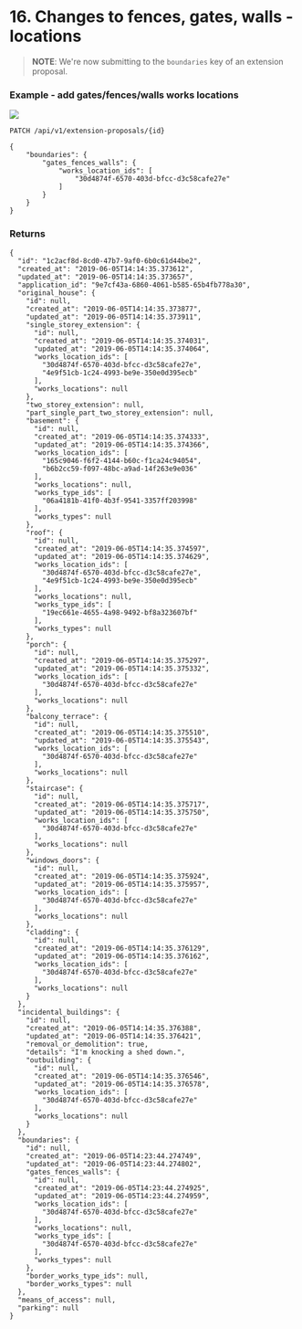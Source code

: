 # 16. Changes to fences, gates, walls - locations


> **NOTE**: We're now submitting to the `boundaries` key of an extension proposal.


### Example - add gates/fences/walls works locations

![](/static/screen18.png)

`PATCH /api/v1/extension-proposals/{id}`

    {
        "boundaries": {
            "gates_fences_walls": {
                "works_location_ids": [
                    "30d4874f-6570-403d-bfcc-d3c58cafe27e"
                ]
            }
        }
    }


### Returns

    {
      "id": "1c2acf8d-8cd0-47b7-9af0-6b0c61d44be2",
      "created_at": "2019-06-05T14:14:35.373612",
      "updated_at": "2019-06-05T14:14:35.373657",
      "application_id": "9e7cf43a-6860-4061-b585-65b4fb778a30",
      "original_house": {
        "id": null,
        "created_at": "2019-06-05T14:14:35.373877",
        "updated_at": "2019-06-05T14:14:35.373911",
        "single_storey_extension": {
          "id": null,
          "created_at": "2019-06-05T14:14:35.374031",
          "updated_at": "2019-06-05T14:14:35.374064",
          "works_location_ids": [
            "30d4874f-6570-403d-bfcc-d3c58cafe27e",
            "4e9f51cb-1c24-4993-be9e-350e0d395ecb"
          ],
          "works_locations": null
        },
        "two_storey_extension": null,
        "part_single_part_two_storey_extension": null,
        "basement": {
          "id": null,
          "created_at": "2019-06-05T14:14:35.374333",
          "updated_at": "2019-06-05T14:14:35.374366",
          "works_location_ids": [
            "165c9046-f6f2-4144-b60c-f1ca24c94054",
            "b6b2cc59-f097-48bc-a9ad-14f263e9e036"
          ],
          "works_locations": null,
          "works_type_ids": [
            "06a4181b-41f0-4b3f-9541-3357ff203998"
          ],
          "works_types": null
        },
        "roof": {
          "id": null,
          "created_at": "2019-06-05T14:14:35.374597",
          "updated_at": "2019-06-05T14:14:35.374629",
          "works_location_ids": [
            "30d4874f-6570-403d-bfcc-d3c58cafe27e",
            "4e9f51cb-1c24-4993-be9e-350e0d395ecb"
          ],
          "works_locations": null,
          "works_type_ids": [
            "19ec661e-4655-4a98-9492-bf8a323607bf"
          ],
          "works_types": null
        },
        "porch": {
          "id": null,
          "created_at": "2019-06-05T14:14:35.375297",
          "updated_at": "2019-06-05T14:14:35.375332",
          "works_location_ids": [
            "30d4874f-6570-403d-bfcc-d3c58cafe27e"
          ],
          "works_locations": null
        },
        "balcony_terrace": {
          "id": null,
          "created_at": "2019-06-05T14:14:35.375510",
          "updated_at": "2019-06-05T14:14:35.375543",
          "works_location_ids": [
            "30d4874f-6570-403d-bfcc-d3c58cafe27e"
          ],
          "works_locations": null
        },
        "staircase": {
          "id": null,
          "created_at": "2019-06-05T14:14:35.375717",
          "updated_at": "2019-06-05T14:14:35.375750",
          "works_location_ids": [
            "30d4874f-6570-403d-bfcc-d3c58cafe27e"
          ],
          "works_locations": null
        },
        "windows_doors": {
          "id": null,
          "created_at": "2019-06-05T14:14:35.375924",
          "updated_at": "2019-06-05T14:14:35.375957",
          "works_location_ids": [
            "30d4874f-6570-403d-bfcc-d3c58cafe27e"
          ],
          "works_locations": null
        },
        "cladding": {
          "id": null,
          "created_at": "2019-06-05T14:14:35.376129",
          "updated_at": "2019-06-05T14:14:35.376162",
          "works_location_ids": [
            "30d4874f-6570-403d-bfcc-d3c58cafe27e"
          ],
          "works_locations": null
        }
      },
      "incidental_buildings": {
        "id": null,
        "created_at": "2019-06-05T14:14:35.376388",
        "updated_at": "2019-06-05T14:14:35.376421",
        "removal_or_demolition": true,
        "details": "I'm knocking a shed down.",
        "outbuilding": {
          "id": null,
          "created_at": "2019-06-05T14:14:35.376546",
          "updated_at": "2019-06-05T14:14:35.376578",
          "works_location_ids": [
            "30d4874f-6570-403d-bfcc-d3c58cafe27e"
          ],
          "works_locations": null
        }
      },
      "boundaries": {
        "id": null,
        "created_at": "2019-06-05T14:23:44.274749",
        "updated_at": "2019-06-05T14:23:44.274802",
        "gates_fences_walls": {
          "id": null,
          "created_at": "2019-06-05T14:23:44.274925",
          "updated_at": "2019-06-05T14:23:44.274959",
          "works_location_ids": [
            "30d4874f-6570-403d-bfcc-d3c58cafe27e"
          ],
          "works_locations": null,
          "works_type_ids": [
            "30d4874f-6570-403d-bfcc-d3c58cafe27e"
          ],
          "works_types": null
        },
        "border_works_type_ids": null,
        "border_works_types": null
      },
      "means_of_access": null,
      "parking": null
    }
